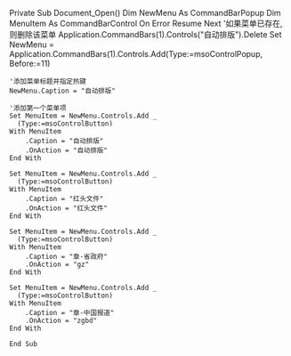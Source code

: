 Private Sub Document_Open()
Dim NewMenu As CommandBarPopup
    Dim MenuItem As CommandBarControl
    On Error Resume Next
    '如果菜单已存在,则删除该菜单
    Application.CommandBars(1).Controls("自动排版").Delete
    Set NewMenu = Application.CommandBars(1).Controls.Add(Type:=msoControlPopup, Before:=11)
     
    '添加菜单标题并指定热键
    NewMenu.Caption = "自动排版"
   
    '添加第一个菜单项
    Set MenuItem = NewMenu.Controls.Add _
      (Type:=msoControlButton)
    With MenuItem
        .Caption = "自动排版"
        .OnAction = "自动排版"
    End With
   
    Set MenuItem = NewMenu.Controls.Add _
      (Type:=msoControlButton)
    With MenuItem
        .Caption = "红头文件"
        .OnAction = "红头文件"
    End With
   
    Set MenuItem = NewMenu.Controls.Add _
      (Type:=msoControlButton)
    With MenuItem
        .Caption = "章-省政府"
        .OnAction = "gz"
    End With
   
    Set MenuItem = NewMenu.Controls.Add _
      (Type:=msoControlButton)
    With MenuItem
        .Caption = "章-中国报道"
        .OnAction = "zgbd"
    End With
   
    End Sub
